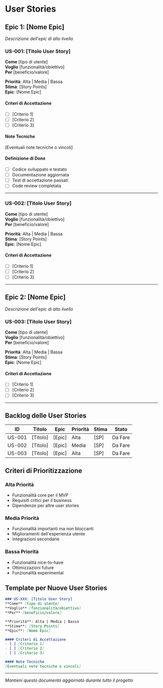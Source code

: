 # User Stories

## Epic 1: [Nome Epic]
*Descrizione dell'epic di alto livello*

### US-001: [Titolo User Story]
**Come** [tipo di utente]  
**Voglio** [funzionalità/obiettivo]  
**Per** [beneficio/valore]

**Priorità**: Alta | Media | Bassa  
**Stima**: [Story Points]  
**Epic**: [Nome Epic]

#### Criteri di Accettazione
- [ ] [Criterio 1]
- [ ] [Criterio 2]
- [ ] [Criterio 3]

#### Note Tecniche
[Eventuali note tecniche o vincoli]

#### Definizione di Done
- [ ] Codice sviluppato e testato
- [ ] Documentazione aggiornata
- [ ] Test di accettazione passati
- [ ] Code review completata

---

### US-002: [Titolo User Story]
**Come** [tipo di utente]  
**Voglio** [funzionalità/obiettivo]  
**Per** [beneficio/valore]

**Priorità**: Alta | Media | Bassa  
**Stima**: [Story Points]  
**Epic**: [Nome Epic]

#### Criteri di Accettazione
- [ ] [Criterio 1]
- [ ] [Criterio 2]
- [ ] [Criterio 3]

---

## Epic 2: [Nome Epic]
*Descrizione dell'epic di alto livello*

### US-003: [Titolo User Story]
**Come** [tipo di utente]  
**Voglio** [funzionalità/obiettivo]  
**Per** [beneficio/valore]

**Priorità**: Alta | Media | Bassa  
**Stima**: [Story Points]  
**Epic**: [Nome Epic]

#### Criteri di Accettazione
- [ ] [Criterio 1]
- [ ] [Criterio 2]
- [ ] [Criterio 3]

---

## Backlog delle User Stories

| ID | Titolo | Epic | Priorità | Stima | Stato |
|----|--------|------|----------|-------|-------|
| US-001 | [Titolo] | [Epic] | Alta | [SP] | Da Fare |
| US-002 | [Titolo] | [Epic] | Media | [SP] | Da Fare |
| US-003 | [Titolo] | [Epic] | Alta | [SP] | Da Fare |

## Criteri di Prioritizzazione

### Alta Priorità
- Funzionalità core per il MVP
- Requisiti critici per il business
- Dipendenze per altre user stories

### Media Priorità
- Funzionalità importanti ma non bloccanti
- Miglioramenti dell'esperienza utente
- Integrazioni secondarie

### Bassa Priorità
- Funzionalità nice-to-have
- Ottimizzazioni future
- Funzionalità experimental

## Template per Nuove User Stories

```markdown
### US-XXX: [Titolo User Story]
**Come** [tipo di utente]  
**Voglio** [funzionalità/obiettivo]  
**Per** [beneficio/valore]

**Priorità**: Alta | Media | Bassa  
**Stima**: [Story Points]  
**Epic**: [Nome Epic]

#### Criteri di Accettazione
- [ ] [Criterio 1]
- [ ] [Criterio 2]
- [ ] [Criterio 3]

#### Note Tecniche
[Eventuali note tecniche o vincoli]
```

---
*Mantieni questo documento aggiornato durante tutto il progetto*
